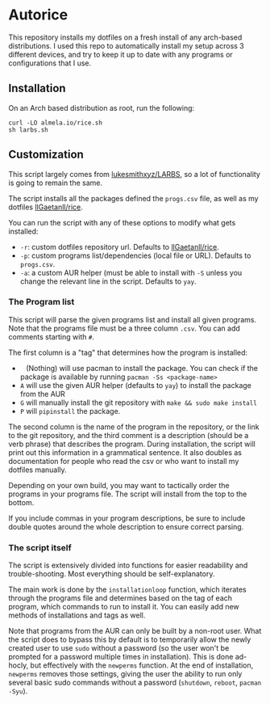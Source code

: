 # Autorice
This repository installs my dotfiles on a fresh install of any arch-based distributions. I used this repo to automatically install my setup across 3 different devices, and try to keep it up to date with any programs or configurations that I use.

## Installation

On an Arch based distribution as root, run the following:

```
curl -LO almela.io/rice.sh
sh larbs.sh
```

## Customization
This script largely comes from [lukesmithxyz/LARBS](https://github.com/lukesmithxyz/LARBS), 
so a lot of functionality is going to remain the same.

The script installs all the packages defined the `progs.csv` file, as well as my dotfiles 
[llGaetanll/rice](https://github.com/llGaetanll/rice).

You can run the script with any of these options to modify what gets installed:
- `-r`: custom dotfiles repository url. Defaults to [llGaetanll/rice](https://github.com/llGaetanll/rice). 
- `-p`: custom programs list/dependencies (local file or URL). Defaults to `progs.csv`.
- `-a`: a custom AUR helper (must be able to install with `-S` unless you
  change the relevant line in the script. Defaults to `yay`.

### The Program list

This script will parse the given programs list and install all given programs. Note
that the programs file must be a three column `.csv`. You can add comments starting with `#`.

The first column is a "tag" that determines how the program is installed:
 - ` ` (Nothing) will use pacman to install the package. You can check if the package is available by running `pacman -Ss <package-name>`
 - `A` will use the given AUR helper (defaults to `yay`) to install the package from the AUR
 - `G` will manually install the git repository with `make && sudo make install`
 - `P` will `pipinstall` the package.

The second column is the name of the program in the repository, or the link to
the git repository, and the third comment is a description (should be a verb
phrase) that describes the program. During installation, the script will print out
this information in a grammatical sentence. It also doubles as documentation
for people who read the csv or who want to install my dotfiles manually.

Depending on your own build, you may want to tactically order the programs in
your programs file. The script will install from the top to the bottom.

If you include commas in your program descriptions, be sure to include double
quotes around the whole description to ensure correct parsing.

### The script itself

The script is extensively divided into functions for easier readability and
trouble-shooting. Most everything should be self-explanatory.

The main work is done by the `installationloop` function, which iterates
through the programs file and determines based on the tag of each program,
which commands to run to install it. You can easily add new methods of
installations and tags as well.

Note that programs from the AUR can only be built by a non-root user. What
the script does to bypass this by default is to temporarily allow the newly created
user to use `sudo` without a password (so the user won't be prompted for a
password multiple times in installation). This is done ad-hocly, but
effectively with the `newperms` function. At the end of installation,
`newperms` removes those settings, giving the user the ability to run only
several basic sudo commands without a password (`shutdown`, `reboot`,
`pacman -Syu`).
